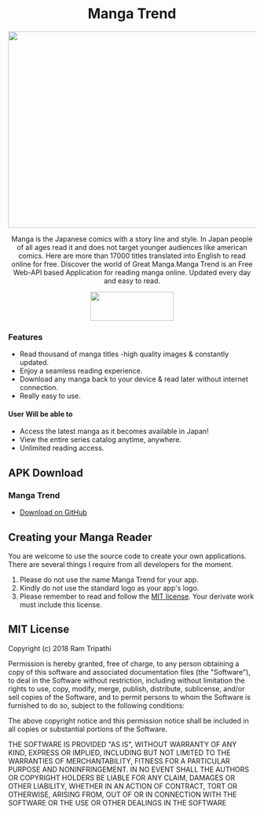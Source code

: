 <h1 align="center">Manga Trend</h1>

<p align="center"><img src="https://github.com/ramt57/MangaTrend/blob/master/Screenshot/6.jpg" width="800" height="400"></p>
<p align="center">Manga is the Japanese comics with a story line and style. In Japan people of all ages read it and does not target younger audiences like american comics. Here are more than 17000 titles translated into English to read online for free. Discover the world of Great Manga.Manga Trend is an Free Web-API based Application for reading manga online. Updated every day and easy to read.</p>
<p align="center"><a target="_blank" href="https://raw.githubusercontent.com/ramt57/MangaTrend/master/app/release/Manga.apk"><img src="https://github.com/ramt57/MangaTrend/blob/master/app/src/main/res/drawable/apk-logo.png" height="59" width="170"></a></p>

### Features
* Read thousand of manga titles -high quality images & constantly updated.
* Enjoy a seamless reading experience.
* Download any manga back to your device & read later without internet connection.
* Really easy to use.

#### User Will be able to
 * Access the latest manga as it becomes available in Japan!
 * View the entire series catalog anytime, anywhere.
 * Unlimited reading access.

## APK Download
### Manga Trend
* [Download on GitHub](https://github.com/ramt57/MangaTrend/blob/master/app/release/Manga.apk)

## Creating your Manga Reader
You are welcome to use the source code to create your own applications. There are several things I require from all developers for the moment.

1. Please do not use the name Manga Trend for your app.
2. Kindly do not use the standard logo as your app's logo.
3. Please remember to read and follow the [MIT license](https://github.com/ramt57/MangaTrend/blob/master/LICENSE). Your derivate work must include this license.

## MIT License

  Copyright (c) 2018 Ram Tripathi

  Permission is hereby granted, free of charge, to any person obtaining a copy
  of this software and associated documentation files (the "Software"), to deal
  in the Software without restriction, including without limitation the rights
  to use, copy, modify, merge, publish, distribute, sublicense, and/or sell
  copies of the Software, and to permit persons to whom the Software is
  furnished to do so, subject to the following conditions:

  The above copyright notice and this permission notice shall be included in all
  copies or substantial portions of the Software.

  THE SOFTWARE IS PROVIDED "AS IS", WITHOUT WARRANTY OF ANY KIND, EXPRESS OR
  IMPLIED, INCLUDING BUT NOT LIMITED TO THE WARRANTIES OF MERCHANTABILITY,
  FITNESS FOR A PARTICULAR PURPOSE AND NONINFRINGEMENT. IN NO EVENT SHALL THE
  AUTHORS OR COPYRIGHT HOLDERS BE LIABLE FOR ANY CLAIM, DAMAGES OR OTHER
  LIABILITY, WHETHER IN AN ACTION OF CONTRACT, TORT OR OTHERWISE, ARISING FROM,
  OUT OF OR IN CONNECTION WITH THE SOFTWARE OR THE USE OR OTHER DEALINGS IN THE
  SOFTWARE
